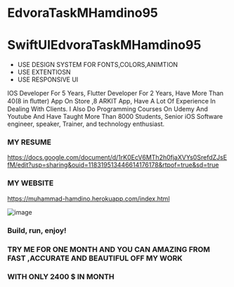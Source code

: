 # EdvoraTaskMHamdino95

# SwiftUIEdvoraTaskMHamdino95
* USE DESIGN SYSTEM FOR FONTS,COLORS,ANIMTION
* USE EXTENTIOSN
* USE RESPONSIVE UI

IOS Developer For 5 Years, Flutter Developer For 2 Years, Have More Than 40(8 in ﬂutter) App On Store ,8 ARKIT App, Have A Lot Of Experience In Dealing With Clients. I Also Do Programming Courses On Udemy And Youtube And Have Taught More Than 8000 Students,
Senior iOS Software engineer, speaker, Trainer, and technology enthusiast.

### MY RESUME
https://docs.google.com/document/d/1rK0EcV6MTh2h0fjaXVYs0SrefdZJsEfM/edit?usp=sharing&ouid=118319513446614176178&rtpof=true&sd=true

### MY WEBSITE
https://muhammad-hamdino.herokuapp.com/index.html

![image](https://i.postimg.cc/Wzv09MLy/Simulator-Screen-Shot-i-Phone-SE-2nd-generation-2022-01-13-at-14-55-34.png)

### Build, run, enjoy!
### TRY ME FOR ONE MONTH AND YOU CAN AMAZING FROM FAST ,ACCURATE AND BEAUTIFUL OFF MY WORK
### WITH ONLY 2400 $ IN MONTH

